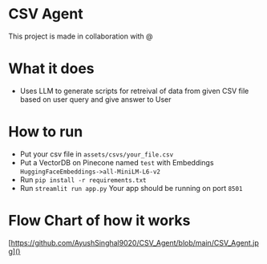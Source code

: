# CSV Agent 

This project is made in collaboration with @

# What it does 
* Uses LLM to generate scripts for retreival of data from given CSV file based on user query and give answer to User

# How to run 
* Put your csv file in `assets/csvs/your_file.csv`
* Put a VectorDB on Pinecone named `test` with Embeddings `HuggingFaceEmbeddings->all-MiniLM-L6-v2` 
* Run `pip install -r requirements.txt`
* Run `streamlit run app.py`
Your app should be running on port `8501`

# Flow Chart of how it works

[https://github.com/AyushSinghal9020/CSV_Agent/blob/main/CSV_Agent.jpg]()
